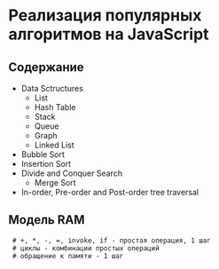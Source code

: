 # Реализация популярных алгоритмов на JavaScript

## Содержание

* Data Sctructures
  * List
  * Hash Table
  * Stack
  * Queue
  * Graph
  * Linked List
* Bubble Sort
* Insertion Sort
* Divide and Conquer Search
  * Merge Sort
* In-order, Pre-order and Post-order tree traversal

## Модель RAM

```
 # +, *, -, =, invoke, if - простая операция, 1 шаг
 # циклы - комбинации простых операций
 # обращение к памяти - 1 шаг
```
